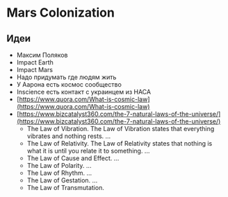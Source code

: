 # Mars Colonization

## Идеи

* Максим Поляков
* Impact Earth
* Impact Mars
* Надо придумать где людям жить
* У Аарона есть космос сообщество
* Inscience есть контакт с украинцем из НАСА
* [https://www.quora.com/What-is-cosmic-law](https://www.quora.com/What-is-cosmic-law)
* [https://www.bizcatalyst360.com/the-7-natural-laws-of-the-universe/](https://www.bizcatalyst360.com/the-7-natural-laws-of-the-universe/)
  * The Law of Vibration. The Law of Vibration states that everything vibrates and nothing rests. ...
  * The Law of Relativity. The Law of Relativity states that nothing is what it is until you relate it to something. ...
  * The Law of Cause and Effect. ...
  * The Law of Polarity. ...
  * The Law of Rhythm. ...
  * The Law of Gestation. ...
  * The Law of Transmutation.


